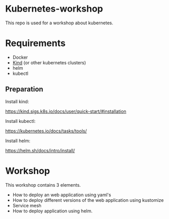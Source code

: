 # Kubernetes-workshop

This repo is used for a workshop about kubernetes.


# Requirements 

* Docker 
* [Kind](https://kind.sigs.k8s.io/) (or other kubernetes clusters)
* helm 
* kubectl 

## Preparation

Install kind:

https://kind.sigs.k8s.io/docs/user/quick-start/#installation


Install kubectl: 

https://kubernetes.io/docs/tasks/tools/


Install helm: 

https://helm.sh/docs/intro/install/

# Workshop 

This workshop contains 3 elements. 
* How to deploy an web application using yaml's
* How to deploy different versions of the web application using kustomize
* Service mesh 
* How to deploy application using helm. 

